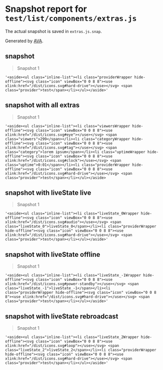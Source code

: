 # Snapshot report for `test/list/components/extras.js`

The actual snapshot is saved in `extras.js.snap`.

Generated by [AVA](https://ava.li).

## snapshot

> Snapshot 1

    '<aside><ul class="inline-list"><li class="providerWrapper hide-offline"><svg class="icon" viewBox="0 0 8 8"><use xlink:href="/dist/icons.svg#hard-drive"></use></svg> <span class="provider">test</span></li></ul></aside>'

## snapshot with all extras

> Snapshot 1

    '<aside><ul class="inline-list"><li class="viewersWrapper hide-offline"><svg class="icon" viewBox="0 0 8 8"><use xlink:href="/dist/icons.svg#eye"></use></svg> <span class="viewers">299</span></li><li class="categoryWrapper hide-offline"><svg class="icon" viewBox="0 0 8 8"><use xlink:href="/dist/icons.svg#tag"></use></svg> <span class="category">lorem ipsum</span></li><li class="uptimeWrapper hide-offline"><svg class="icon" viewBox="0 0 8 8"><use xlink:href="/dist/icons.svg#clock"></use></svg> <span class="uptime">0:01</span></li><li class="providerWrapper hide-offline"><svg class="icon" viewBox="0 0 8 8"><use xlink:href="/dist/icons.svg#hard-drive"></use></svg> <span class="provider">test</span></li></ul></aside>

## snapshot with liveState live

> Snapshot 1

    '<aside><ul class="inline-list"><li class="liveState_0Wrapper hide-offline"><svg class="icon" viewBox="0 0 8 8"><use xlink:href="/dist/icons.svg#audio"></use></svg> <span class="liveState_0">liveState_0</span></li><li class="providerWrapper hide-offline"><svg class="icon" viewBox="0 0 8 8"><use xlink:href="/dist/icons.svg#hard-drive"></use></svg> <span class="provider">test</span></li></ul></aside>'

## snapshot with liveState offline

> Snapshot 1

    '<aside><ul class="inline-list"><li class="liveState_-1Wrapper hide-offline"><svg class="icon" viewBox="0 0 8 8"><use xlink:href="/dist/icons.svg#power-standby"></use></svg> <span class="liveState_-1">liveState_-1</span></li><li class="providerWrapper hide-offline"><svg class="icon" viewBox="0 0 8 8"><use xlink:href="/dist/icons.svg#hard-drive"></use></svg> <span class="provider">test</span></li></ul></aside>'

## snapshot with liveState rebroadcast

> Snapshot 1

    '<aside><ul class="inline-list"><li class="liveState_2Wrapper hide-offline"><svg class="icon" viewBox="0 0 8 8"><use xlink:href="/dist/icons.svg#loop"></use></svg> <span class="liveState_2">liveState_2</span></li><li class="providerWrapper hide-offline"><svg class="icon" viewBox="0 0 8 8"><use xlink:href="/dist/icons.svg#hard-drive"></use></svg> <span class="provider">test</span></li></ul></aside>'